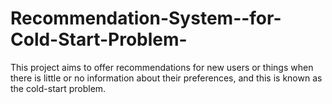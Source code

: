 # Recommendation-System--for-Cold-Start-Problem-
This project aims to offer recommendations for new users or things when there is little or no information about their preferences, and this is known as the cold-start problem.

